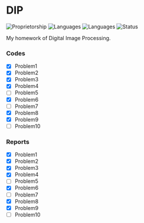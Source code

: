 # DIP
![Proprietorship](https://img.shields.io/badge/Proprietorship-Private-orange.svg)
![Languages](https://img.shields.io/badge/Languages-Matlab-blue.svg)
![Languages](https://img.shields.io/badge/Languages-Tex-blue.svg)
![Status](https://img.shields.io/badge/Status-7/8-blue.svg)

My homework of Digital Image Processing.
### Codes

- [x] Problem1
- [x] Problem2
- [x] Problem3
- [x] Problem4
- [ ] Problem5
- [x] Problem6
- [ ] Problem7
- [x] Problem8
- [x] Problem9
- [ ] Problem10

### Reports
- [x] Problem1
- [x] Problem2
- [x] Problem3
- [x] Problem4
- [ ] Problem5
- [x] Problem6
- [ ] Problem7
- [x] Problem8
- [x] Problem9
- [ ] Problem10
